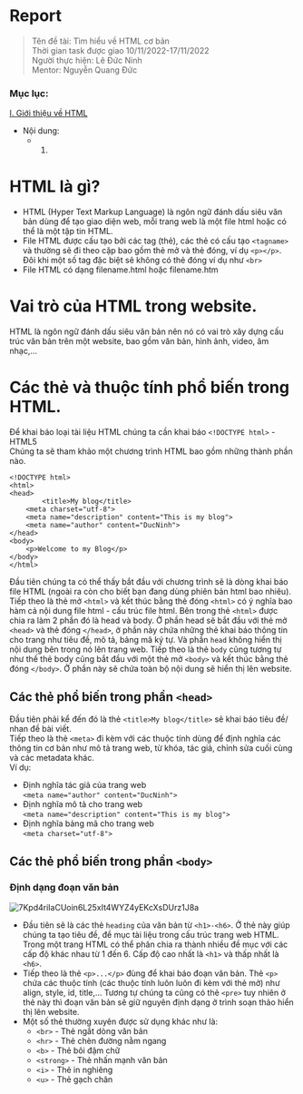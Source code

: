 # Report

>
> Tên đề tài: Tìm hiểu về HTML cơ bản  
> Thời gian task được giao 10/11/2022-17/11/2022  
> Người thực hiện: Lê Đức Ninh  
> Mentor: Nguyễn Quang Đức  
### Mục lục: 
[I. Giới thiệu về HTML](#HTML)
- Nội dung:
  - 1.
<a name = "HTML"></a>
# HTML là gì?
- HTML (Hyper Text Markup Language) là ngôn ngữ đánh dấu siêu văn bản dùng để tạo giao diện web, mỗi trang web là một file html hoặc có thể là một tập tin HTML.  
- File HTML được cấu tạo bởi các tag (thẻ), các thẻ có cấu tạo `<tagname>` và thường sẽ đi theo cặp bao gồm thẻ mở và thẻ đóng, ví dụ `<p></p>`. Đôi khi một số tag đặc biệt sẽ không có thẻ đóng ví dụ như `<br>`  
- File HTML có dạng filename.html hoặc filename.htm
# Vai trò của HTML trong website.
HTML là ngôn ngữ đánh dấu siêu văn bản nên nó có vai trò xây dựng cấu trúc văn bản trên một website, bao gồm văn bản, hình ảnh, video, âm nhạc,...
# Các thẻ và thuộc tính phổ biến trong HTML.
Để khai báo loại tài liệu HTML chúng ta cần khai báo `<!DOCTYPE html>` - HTML5  
Chúng ta sẽ tham khảo một chương trình HTML bao gồm những thành phần nào.
```
<!DOCTYPE html>
<html>
<head>
        <title>My blog</title>
	<meta charset="utf-8">
	<meta name="description" content="This is my blog">
	<meta name="author" content="DucNinh">
</head>
<body>
	<p>Welcome to my Blog</p>
</body>
</html>
```
Đầu tiên chúng ta có thể thấy bắt đầu với chương trình sẽ là dòng khai báo file HTML (ngoài ra còn cho biết bạn đang dùng phiên bản html bao nhiêu). Tiếp theo là thẻ mở `<html>` và kết thúc bằng thẻ đóng `<html>` có ý nghĩa bao hàm cả nội dung file html - cấu trúc file html. Bên trong thẻ `<html>` được chia ra làm 2 phần đó là head và body. Ở phần head sẽ bắt đầu với thẻ mở `<head>` và thẻ đóng `</head>`, ở phần này chứa những thẻ khai báo thông tin cho trang như tiêu đề, mô tả, bảng mã ký tự. Và phần `head` không hiển thị nội dung bên trong nó lên trang web. Tiếp theo là thẻ `body` cũng tương tự như thế thẻ body cũng bắt đầu với một thẻ mở `<body>` và kết thúc bằng thẻ đóng `</body>`. Ở phần này sẽ chứa toàn bộ nội dung sẽ hiển thị lên website.
## Các thẻ phổ biến trong phần `<head>`
Đầu tiên phải kể đến đó là thẻ `<title>My blog</title>` sẽ khai báo tiêu đề/ nhan đề bài viết.<br>
Tiếp theo là thẻ `<meta>` đi kèm với các thuộc tính dùng để định nghĩa các thông tin cơ bản như mô tả trang web, từ khóa, tác giả, chỉnh sửa cuối cùng và các metadata khác.  
Ví dụ: 
- Định nghĩa tác giả của trang web  
`<meta name="author" content="DucNinh">`
- Định nghĩa mô tả cho trang web  
`<meta name="description" content="This is my blog">`
- Định nghĩa bảng mã cho trang web  
`<meta charset="utf-8">`
## Các thẻ phổ biến trong phần `<body>`
### Định dạng đoạn văn bản
![7Kpd4riIaCUoin6L25xIt4WYZ4yEKcXsDUrz1J8a](https://user-images.githubusercontent.com/81867521/201452984-b7d2130d-7e0b-44fb-919b-6d978f447a0c.jpg)

- Đầu tiên sẽ là các thẻ `heading` của văn bản từ `<h1>-<h6>`. Ở thẻ này giúp chúng ta tạo tiêu đề, đề mục tài liệu trong cấu trúc trang web HTML. Trong một trang HTML có thể phân chia ra thành nhiều đề mục với các cấp độ khác nhau từ 1 đến 6. Cấp độ cao nhất là `<h1>` và thấp nhất là `<h6>`.  
- Tiếp theo là thẻ `<p>...</p>` đùng để khai báo đoạn văn bản. Thẻ `<p>` chứa các thuộc tính (các thuộc tính luôn luôn đi kèm với thẻ mở) như align, style, id, title,... Tương tự chúng ta cũng có thẻ `<pre>` tuy nhiên ở thẻ này thì đoạn văn bản sẽ giữ nguyên định dạng ở trình soạn thảo hiển thị lên website.
- Một số thẻ thường xuyên được sử dụng khác như là:
  - `<br>` - Thẻ ngắt dòng văn bản
  - `<hr>` - Thẻ chèn đường nằm ngang
  - `<b>` - Thẻ bôi đậm chữ
  - `<strong>` - Thẻ nhấn mạnh văn bản
  - `<i>` - Thẻ in nghiêng
  - `<u>` - Thẻ gạch chân





